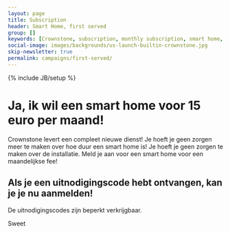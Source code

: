 ```yaml
---
layout: page
title: Subscription
header: Smart Home, first served
group: []
keywords: [Crownstone, subscription, monthly subscription, smart home, smart home as a service, including installation]
social-image: images/backgrounds/us-launch-builtin-crownstone.jpg
skip-newsletter: true
permalink: campaigns/first-served/
---
```

{% include JB/setup %}

<div class="container-fluid container-launch" style="background-image: url(/images/backgrounds/us-launch-builtin-crownstone.jpg);">
<div class="row">


<div class="col-xs-12 col-md-6" markdown="1">

# Ja, ik wil een smart home voor 15 euro per maand!

Crownstone levert een compleet nieuwe dienst! Je hoeft je geen zorgen meer te maken over hoe duur een smart home is! Je
hoeft je geen zorgen te maken over de installatie. Meld je aan voor een smart home voor een maandelijkse fee!

## Als je een uitnodigingscode hebt ontvangen, kan je je nu aanmelden!

De uitnodigingscodes zijn beperkt verkrijgbaar.

<div id="nameform" class="nameform"></div>

Sweet

</div><!-- col-xs-12 -->
</div><!-- row -->
</div><!-- container -->

<script type='text/javascript' src='{{ ASSET_PATH }}/js/bundle.js'></script>
